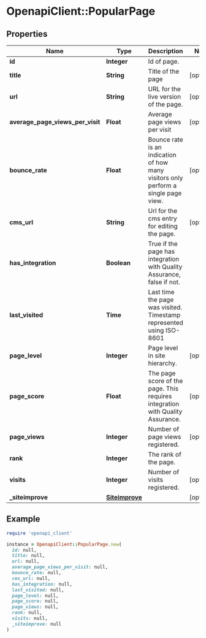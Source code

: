 # OpenapiClient::PopularPage

## Properties

| Name | Type | Description | Notes |
| ---- | ---- | ----------- | ----- |
| **id** | **Integer** | Id of page. |  |
| **title** | **String** | Title of the page | [optional] |
| **url** | **String** | URL for the live version of the page. | [optional] |
| **average_page_views_per_visit** | **Float** | Average page views per visit | [optional] |
| **bounce_rate** | **Float** | Bounce rate is an indication of how many visitors only perform a single page view. | [optional] |
| **cms_url** | **String** | Url for the cms entry for editing the page. | [optional] |
| **has_integration** | **Boolean** | True if the page has integration with Quality Assurance, false if not. |  |
| **last_visited** | **Time** | Last time the page was visited. Timestamp represented using ISO-8601 |  |
| **page_level** | **Integer** | Page level in site hierarchy. | [optional] |
| **page_score** | **Float** | The page score of the page. This requires integration with Quality Assurance. | [optional] |
| **page_views** | **Integer** | Number of page views registered. | [optional] |
| **rank** | **Integer** | The rank of the page. |  |
| **visits** | **Integer** | Number of visits registered. | [optional] |
| **_siteimprove** | [**Siteimprove**](Siteimprove.md) |  | [optional] |

## Example

```ruby
require 'openapi_client'

instance = OpenapiClient::PopularPage.new(
  id: null,
  title: null,
  url: null,
  average_page_views_per_visit: null,
  bounce_rate: null,
  cms_url: null,
  has_integration: null,
  last_visited: null,
  page_level: null,
  page_score: null,
  page_views: null,
  rank: null,
  visits: null,
  _siteimprove: null
)
```


